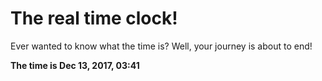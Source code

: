 # The real time clock!

Ever wanted to know what the time is? Well, your journey is about to end!

**The time is Dec 13, 2017, 03:41**